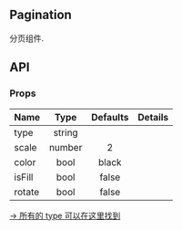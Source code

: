 ## Pagination 

分页组件.

## API

### Props

|  **Name**  | **Type**        | **Defaults**  | **Details**  |
| ------------- |:-------------:|:-----:|:-------------:|
| type  | string|  ||
| scale | number   |   2 | |
| color | bool| black ||
| isFill | bool| false ||
| rotate | bool| false ||

[→ 所有的 type 可以在这里找到](https://github.com/Tencent/omi/blob/master/packages/omiu/src/icon/path.js)
